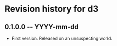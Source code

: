 # Revision history for d3

## 0.1.0.0 -- YYYY-mm-dd

* First version. Released on an unsuspecting world.
